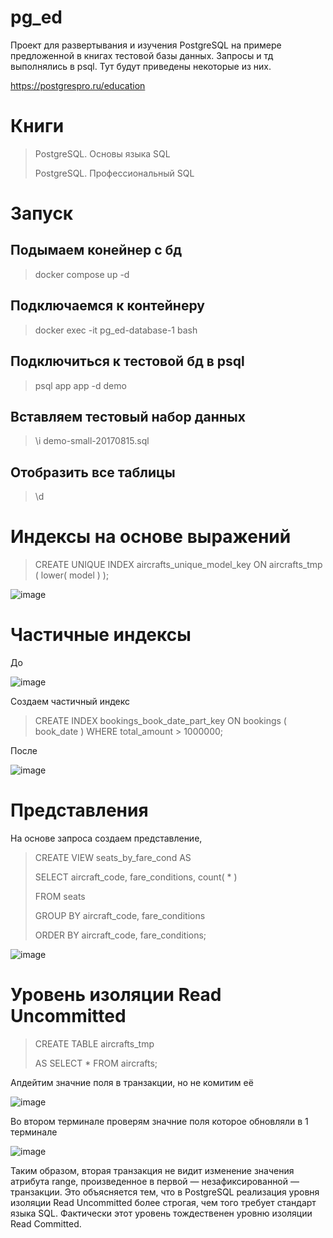 # pg_ed
Проект для развертывания и изучения PostgreSQL на примере предложенной в книгах тестовой базы данных.
Запросы и тд выполнялись в psql. Тут будут приведены некоторые из них.

https://postgrespro.ru/education
# Книги
> PostgreSQL. Основы языка SQL
> 
> PostgreSQL. Профессиональный SQL

# Запуск
## Подымаем конейнер с бд
> docker compose up -d
## Подключаемся к контейнеру
> docker exec -it pg_ed-database-1 bash
## Подключиться к тестовой бд в psql
> psql app app -d demo
## Вставляем тестовый набор данных
> \i demo-small-20170815.sql
## Отобразить все таблицы 
> \d

# Индексы на основе выражений

> CREATE UNIQUE INDEX aircrafts_unique_model_key
> ON aircrafts_tmp ( lower( model ) );

![image](https://github.com/user-attachments/assets/6c70c2b7-d8c4-4a13-a7f1-df29fa3480d2)


# Частичные индексы
До

![image](https://github.com/user-attachments/assets/239dd1c5-6ebf-4879-9f97-d8fa5736c3d2)

Создаем частичный индекс

> CREATE INDEX bookings_book_date_part_key
> ON bookings ( book_date )
> WHERE total_amount > 1000000;

После

![image](https://github.com/user-attachments/assets/1940908f-73c3-4a46-aa58-dbdf226aabfa)

# Представления

На основе запроса создаем представление,

> CREATE VIEW seats_by_fare_cond AS
> 
> SELECT aircraft_code, fare_conditions, count( * )
> 
> FROM seats
> 
> GROUP BY aircraft_code, fare_conditions
> 
> ORDER BY aircraft_code, fare_conditions;

![image](https://github.com/user-attachments/assets/8ecf06a7-3ec3-4b52-a433-0a16c6eeb3ff)


# Уровень изоляции Read Uncommitted

> CREATE TABLE aircrafts_tmp
> 
> AS SELECT * FROM aircrafts;

Апдейтим значние поля в транзакции, но не комитим её

![image](https://github.com/user-attachments/assets/2136d15c-48ee-4f05-a264-faf0aa541a62)

Во втором терминале проверям значние поля которое обновляли в 1 терминале

![image](https://github.com/user-attachments/assets/6d12b3ed-02c9-451d-88f1-7cbffaaec970)

Таким образом, вторая транзакция не видит изменение значения атрибута range, произведенное в первой — незафиксированной — транзакции. Это объясняется тем, что в PostgreSQL реализация уровня изоляции Read Uncommitted более строгая, чем того требует стандарт языка SQL. Фактически этот уровень тождественен уровню изоляции Read Committed.

